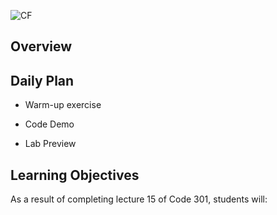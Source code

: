 ![CF](https://i.imgur.com/7v5ASc8.png)

## Overview

## Daily Plan

- Warm-up exercise

- Code Demo
- Lab Preview

## Learning Objectives

<!--
	ABCD:
	  Audience: Program participants
	  Behavior: Expected learning/behavior changes/results
	  Condition:
	    Circumstances that lead to change/result
	    When change/result are expected to occur
	  Degree: How much change occurs (%) for how many participants (#)
	-->

As a result of completing lecture 15 of Code 301, students will:
